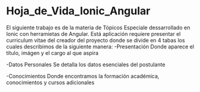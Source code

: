 # Hoja_de_Vida_Ionic_Angular
El siguiente trabajo es de la materia de Tópicos Especiale dessarrollado en Ionic con herramietas de Angular.
Está aplicación requiere presentar el curriculum vitae del creador del proyecto donde se divide en 4 tabas los cuales describimos de la siguiente manera:
-Presentación
Donde aparece el título, imágen y el cargo al que aspira

-Datos Personales
Se detalla  los  datos esenciales del postulante

-Conocimientos
Donde encontramos la formación académica, conocimientos y cursos adicionales
